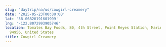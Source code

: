 ```yaml
---
slug: "daytrip/na/us/cowgirl-creamery"
date: '2025-05-23T00:00:00'
lat: '38.06820191601999'
lng: '-122.8072993905746'
location: Tomales Bay Foods, 80, 4th Street, Point Reyes Station, Marin County, California,
  94956, United States
title: Cowgirl Creamery
---
```




